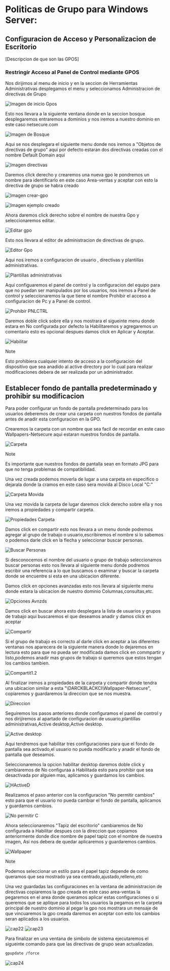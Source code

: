 # Politicas de Grupo para Windows Server: 
## Configuracion de Acceso y Personalizacion de Escritorio 

[Descripcion de que son las GPOS]


### Restringir Acceso al Panel de Control mediante GPOS

 Nos dirijimos al menu de inicio y en la seccion de Herramientas Administrativas desplegamos el menu y seleccionamos Administracion de directivas de Grupo

 ![Imagen de inicio Gpos](https://github.com/DARCKBLACK06/Guias-WindowsServer2019/blob/main/Gpos%2FCaptura1.png)

Esto nos llevara a la siguiente ventana donde en la seccion bosque desplegaremos entraremos a dominios y nos iremos a nuestro dominio en este caso netsecure.com

![Imagen de Bosque](https://github.com/DARCKBLACK06/Guias-WindowsServer2019/blob/main/Gpos/Captura2.PNG)

Aqui se nos desplegara el siguiente menu donde nos iremos a "Objetos de directivas de grupo" aqui por defecto estaran dos directivas creadas con el nombre Default Domain aqui

![Imagen directivas](https://github.com/DARCKBLACK06/Guias-WindowsServer2019/blob/main/Gpos/Captura3.PNG)

Daremos click derecho y crearemos una nueva gpo le pondremos un nombre para identificarlo en este caso Area-ventas y aceptar con esto la directiva de grupo se habra creado 

![Imagen crear-gpo](https://github.com/DARCKBLACK06/Guias-WindowsServer2019/blob/main/Gpos/Captura4.PNG)

![Imagen ejemplo creado](https://github.com/DARCKBLACK06/Guias-WindowsServer2019/blob/main/Gpos/Captura5.PNG)

Ahora daremos click derecho sobre el nombre de nuestra Gpo y seleccionaremos editar.

![Editar gpo](https://github.com/DARCKBLACK06/Guias-WindowsServer2019/blob/main/Gpos/Captura6.PNG)

Esto nos llevara al editor de administracion de directivas de grupo.

![Editor Gpo](https://github.com/DARCKBLACK06/Guias-WindowsServer2019/blob/main/Gpos/Captura7.PNG)

Aqui nos iremos a configuracion de usuario , directivas y plantillas administrativas.

![Plantillas administrativas ](https://github.com/DARCKBLACK06/Guias-WindowsServer2019/blob/main/Gpos/Captura8.PNG)

Aqui configuaremos el panel de control y la configuracion del equipo para que no puedan ser manipulados por los usuarios, nos iremos a Panel de control y seleccionaremos la que tiene el nombre Prohibir el acceso a configuracion de Pc y a Panel de control.

![Prohibir PNLCTRL](https://github.com/DARCKBLACK06/Guias-WindowsServer2019/blob/main/Gpos/Captura9.PNG)

Daremos doble click sobre ella y nos mostrara el sigueinte menu donde estara en No configurada por defecto la Habilitaremos y agregaremos un comentario esto es opcional despues damos click en Aplicar y Aceptar.

![Habilitar](https://github.com/DARCKBLACK06/Guias-WindowsServer2019/blob/main/Gpos/Captura10.PNG)

>[!Note]
>Esto prohibiera cualquier intento de acceso a la configuracion del dispositivo que sea anadido al active directory por lo cual para realizar modificaciones debera de ser realizada por un administrador.

## Establecer fondo de pantalla predeterminado y prohibir su modificacion 

Para poder configurar un fondo de pantalla predeterminado para los usuarios deberemos de crear una carpeta con nuestros fondos de pantalla antes de anadir esta configuracion en la GPO.

Crearemos la carpeta con un nombre que sea facil de recordar en este caso Wallpapers-Netsecure aqui estaran nuestros fondos de pantalla.

![Carpeta](https://github.com/DARCKBLACK06/Guias-WindowsServer2019/blob/main/Gpos/Captura11.PNG)

>[!Note]
>Es importante que nuestros fondos de pantalla sean en formato JPG para que no tenga problemas de compatibilidad.

Una vez creada podemos moverla de lugar a una carpeta en especifico o dejarala donde la cramos en este caso sera movida al Disco Local "C:"

![Carpeta Movida](https://github.com/DARCKBLACK06/Guias-WindowsServer2019/blob/main/Gpos/Captura11.PNG)

Una vez movida la carpeta de lugar daremos click derecho sobre ella y nos iremos a propiedades y compartir carpeta.

![Propiedades Carpeta](https://github.com/DARCKBLACK06/Guias-WindowsServer2019/blob/main/Gpos/Captura12.PNG)

Damos click en compartir esto nos llevara a un menu donde podremos agregar al grupo de trabajo o usuario,escribiremos el nombre si lo sabemos o podemos darle click en la flecha y seleccionar buscar personas.

![Buscar Personas](https://github.com/DARCKBLACK06/Guias-WindowsServer2019/blob/main/Gpos/Captura13.PNG)

Si desconocemos el nombre del usuario o grupo de trabajo seleccionamos buscar personas esto nos llevara al siguiente menu donde podremos escribir una referencia a lo que buscamos o examinar y buscar la carpeta donde se encuentre si esta en una ubicacion diferente.

Damos click en opciones avanzadas esto nos llevara al siguiente menu donde estara la ubicacion de nuestro dominio Columnas,consultas,etc.

![Opciones Avnzds](https://github.com/DARCKBLACK06/Guias-WindowsServer2019/blob/main/Gpos/Captura14.PNG)

Damos click en buscar ahora esto desplegara la lista de usuarios y grupos de trabajo aqui buscaremos el que deseamos anadir y damos click en aceptar 

![Compartir](https://github.com/DARCKBLACK06/Guias-WindowsServer2019/blob/main/Gpos/Captura15.PNG)

Si el grupo de trabajo es correcto al darle click en aceptar a las diferentes ventanas nos aparecera de la siguiente manera donde lo dejaremos en lectura esto para que no pueda ser modificada damos click en commpartir y listo,podemos anadir mas grupos de trabajo si queremos que estos tengan los cambios tambien.

![Compartit1.2](https://github.com/DARCKBLACK06/Guias-WindowsServer2019/blob/main/Gpos/Captura16.PNG)

Al finalizar iremos a propiedades de la carpeta y compartir donde tendra una ubicacion similar a esta "\\DARCKBLACKCI\Wallpaper-Netsecure", copiaremos y guardaremos la direccion que se nos muestra.

![Direccion](https://github.com/DARCKBLACK06/Guias-WindowsServer2019/blob/main/Gpos/Captura17.PNG)

Seguiremos los pasos anteriores donde configuramos el panel de control y nos dirijiremos al apartado de configuracion de usuario,plantillas administrativas,Active desktop,Active desktop.

![Active desktop](https://github.com/DARCKBLACK06/Guias-WindowsServer2019/blob/main/Gpos/Captura18.PNG)

Aqui tendremos que habilitar tres configuraciones para que el fondo de pantalla sea activado,el usuario no pueda modificarlo y anadir el fondo de pantalla que deseamos.

Seleccionaremos la opcion habilitar desktop daremos doble click y cambiaremos de No configuraa a Habilitada esto para prohibir que sea desactivada por alguien mas, aplicamos y guardamos los cambios.

![HActiveD](https://github.com/DARCKBLACK06/Guias-WindowsServer2019/blob/main/Gpos/Captura19.PNG)

Realizamos el paso anterior con la configuracion "No permitir cambios" esto para que el usuario no pueda cambiar el fondo de pantalla, aplicamos y guardamos cambios.

![No permitir C](https://github.com/DARCKBLACK06/Guias-WindowsServer2019/blob/main/Gpos/Captura20.PNG)

Ahora seleccionaremos "Tapiz del escritorio" cambiaremos de No configurada a Habilitar despues con la direccion que copiamos anteriormente donde dice nombre de papel tapiz con el nombre de nuestra imagen, Asi nos debera de quedar aplicaremos y guardaremos cambios.

![Wallpaper](https://github.com/DARCKBLACK06/Guias-WindowsServer2019/blob/main/Gpos/Captura21.PNG)

>[!Note]
>Podemos seleccionar un estilo para el papel tapiz depende de como queramos que sea mostrado ya sea centrado,ajustado,relleno,etc

Una vez guardadas las configuraciones en la ventana de administracion de directivas copiaremos la gpo creada en este caso area-ventas la pegaremos en el area donde queramos aplicar estas configuraciones o si queremos que se aplique para todos los usuarios la pegamos en la carpeta principal de nuestro dominio al pegar la gpo nos mostrara un mensaje de que vincuaremos la gpo creada daremos en aceptar con esto los cambios seran aplicados a los usuarios.

![cap22](https://github.com/DARCKBLACK06/Guias-WindowsServer2019/blob/main/Gpos/Captura22.PNG)
![cap23](https://github.com/DARCKBLACK06/Guias-WindowsServer2019/blob/main/Gpos/Captura23.PNG)

Para finalizar en una ventana de simbolo de sistema ejecutaremos el sigueinte comando para que las directivas de grupo sean actualizadas.

```bash
gpupdate /force
```
![cap24](https://github.com/DARCKBLACK06/Guias-WindowsServer2019/blob/main/Gpos/Captura24.PNG)
